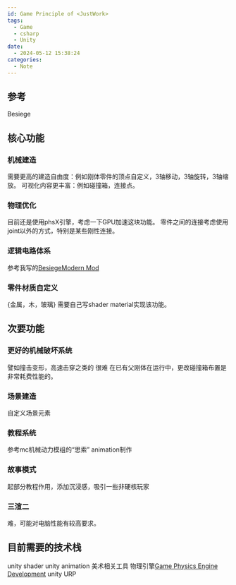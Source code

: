 ```yaml
---
id: Game Principle of <JustWork>
tags:
  - Game
  - csharp
  - Unity
date:
  - 2024-05-12 15:38:24
categories:
  - Note
---
```

## 参考
Besiege

## 核心功能
### 机械建造
需要更高的建造自由度：例如刚体零件的顶点自定义，3轴移动，3轴旋转，3轴缩放。
可视化内容更丰富：例如碰撞箱，连接点。

### 物理优化
目前还是使用phsX引擎，考虑一下GPU加速这块功能。
零件之间的连接考虑使用joint以外的方式，特别是某些刚性连接。

### 逻辑电路体系
参考我写的[BesiegeModern Mod](https://github.com/Chen-Yulin/Besiege-Modern-Mod)

### 零件材质自定义
{金属，木，玻璃}
需要自己写shader material实现该功能。

## 次要功能
### 更好的机械破坏系统
譬如撞击变形，高速击穿之类的
很难
在已有父刚体在运行中，更改碰撞箱布置是非常耗费性能的。

### 场景建造
自定义场景元素

### 教程系统
参考mc机械动力模组的“思索”
animation制作

### 故事模式
起部分教程作用，添加沉浸感，吸引一些非硬核玩家

### 三渲二
难，可能对电脑性能有较高要求。

## 目前需要的技术栈
unity shader
unity animation
美术相关工具
物理引擎[Game Physics Engine Development](https://books.google.co.jp/books?hl=zh-CN&lr=&id=dSbMBQAAQBAJ&oi=fnd&pg=PP1&dq=physics+engine&ots=qe-FZOqhJq&sig=3qYjNeWT_DtbusyXffsCK8HvcSs&redir_esc=y#v=onepage&q&f=false)
unity URP